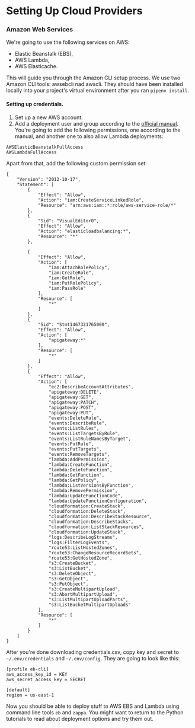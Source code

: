 # Setting Up Cloud Providers

### Amazon Web Services

We're going to use the following services on AWS:

- Elastic Beanstalk (EBS),
- AWS Lambda,
- AWS Elasticache.

This will guide you through the Amazon CLI setup process. We use two Amazon CLI tools: awsebcli nad awscli.
They should have been installed locally into your project's virtual environment after you ran `pipenv install`.

#### Setting up credentials.

1. Set up a new AWS account.
2. Add a deployment user and group according to the [official manual](https://aws.amazon.com/ru/getting-started/tutorials/set-up-command-line-elastic-beanstalk/). You're going to add the following permissions, one according to the manual, and another one to also allow Lambda deployments:

```
AWSElasticBeanstalkFullAccess
AWSLambdaFullAccess

```

Apart from that, add the following custom permission set:

```
{
    "Version": "2012-10-17",
    "Statement": [
        {
            "Effect": "Allow",
            "Action": "iam:CreateServiceLinkedRole",
            "Resource": "arn:aws:iam::*:role/aws-service-role/*"
        },
        {
            "Sid": "VisualEditor0",
            "Effect": "Allow",
            "Action": "elasticloadbalancing:*",
            "Resource": "*"
        },

        {
            "Effect": "Allow",
            "Action": [
                "iam:AttachRolePolicy",
                "iam:CreateRole",
                "iam:GetRole",
                "iam:PutRolePolicy",
                "iam:PassRole"
            ],
            "Resource": [
                "*"
            ]
        },
        {
            "Sid": "Stmt1467321765000",
            "Effect": "Allow",
            "Action": [
                "apigateway:*"
            ],
            "Resource": [
                "*"
            ]
        },        
        {
            "Effect": "Allow",
            "Action": [
                "ec2:DescribeAccountAttributes",
                "apigateway:DELETE",
                "apigateway:GET",
                "apigateway:PATCH",
                "apigateway:POST",
                "apigateway:PUT",
                "events:DeleteRule",
                "events:DescribeRule",
                "events:ListRules",
                "events:ListTargetsByRule",
                "events:ListRuleNamesByTarget",
                "events:PutRule",
                "events:PutTargets",
                "events:RemoveTargets",
                "lambda:AddPermission",
                "lambda:CreateFunction",
                "lambda:DeleteFunction",
                "lambda:GetFunction",
                "lambda:GetPolicy",
                "lambda:ListVersionsByFunction",
                "lambda:RemovePermission",
                "lambda:UpdateFunctionCode",
                "lambda:UpdateFunctionConfiguration",
                "cloudformation:CreateStack",
                "cloudformation:DeleteStack",
                "cloudformation:DescribeStackResource",
                "cloudformation:DescribeStacks",
                "cloudformation:ListStackResources",
                "cloudformation:UpdateStack",
                "logs:DescribeLogStreams",
                "logs:FilterLogEvents",
                "route53:ListHostedZones",
                "route53:ChangeResourceRecordSets",
                "route53:GetHostedZone",
                "s3:CreateBucket",
                "s3:ListBucket",
                "s3:DeleteObject",
                "s3:GetObject",
                "s3:PutObject",
                "s3:CreateMultipartUpload",
                "s3:AbortMultipartUpload",
                "s3:ListMultipartUploadParts",
                "s3:ListBucketMultipartUploads"
            ],
            "Resource": [
                "*"
            ]
        }
    ]
}
```

After you're done downloading credentials.csv, copy key and secret to `~/.env/credentials` and `~/.env/config`. They are going to look like this:

```
[profile eb-cli]
aws_access_key_id = KEY
aws_secret_access_key = SECRET

[default]
region = us-east-1
```

Now you should be able to deploy stuff to AWS EBS and Lambda using command line tools `eb` and `zappa`. You might want to return to the Python tutorials to read about deployment options and try them out.
